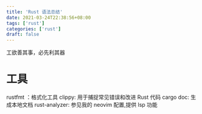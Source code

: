 ```yaml
---
title: 'Rust 语法总结'
date: 2021-03-24T22:38:56+08:00
tags: ['rust']
categories: ['rust']
draft: false
---
```


工欲善其事，必先利其器

# 工具

rustfmt ：格式化工具
clippy: 用于捕捉常见错误和改进 Rust 代码
cargo doc: 生成本地文档
rust-analyzer: 参见我的 neovim 配置,提供 lsp 功能

